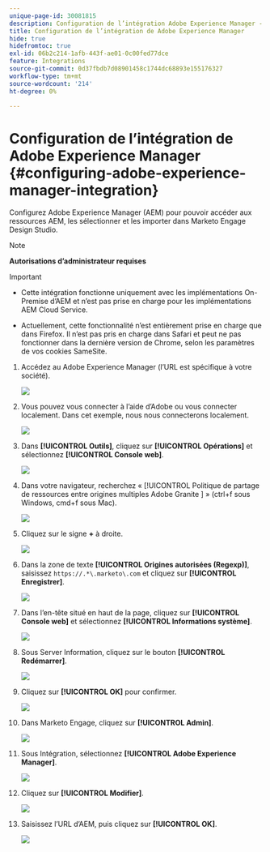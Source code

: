 ```yaml
---
unique-page-id: 30081815
description: Configuration de l’intégration Adobe Experience Manager - Documentation de Marketo - Documentation du produit
title: Configuration de l’intégration de Adobe Experience Manager
hide: true
hidefromtoc: true
exl-id: 06b2c214-1afb-443f-ae01-0c00fed77dce
feature: Integrations
source-git-commit: 0d37fbdb7d08901458c1744dc68893e155176327
workflow-type: tm+mt
source-wordcount: '214'
ht-degree: 0%

---
```


# Configuration de l’intégration de Adobe Experience Manager {#configuring-adobe-experience-manager-integration}

Configurez Adobe Experience Manager (AEM) pour pouvoir accéder aux ressources AEM, les sélectionner et les importer dans Marketo Engage Design Studio.

>[!NOTE]
>
>**Autorisations d’administrateur requises**

>[!IMPORTANT]
>
>* Cette intégration fonctionne uniquement avec les implémentations On-Premise d’AEM et n’est pas prise en charge pour les implémentations AEM Cloud Service.
>
>* Actuellement, cette fonctionnalité n’est entièrement prise en charge que dans Firefox. Il n’est pas pris en charge dans Safari et peut ne pas fonctionner dans la dernière version de Chrome, selon les paramètres de vos cookies SameSite.

1. Accédez au Adobe Experience Manager (l’URL est spécifique à votre société).

   ![](assets/one.png)

1. Vous pouvez vous connecter à l’aide d’Adobe ou vous connecter localement. Dans cet exemple, nous nous connecterons localement.

   ![](assets/two.png)

1. Dans **[!UICONTROL Outils]**, cliquez sur **[!UICONTROL Opérations]** et sélectionnez **[!UICONTROL Console web]**.

   ![](assets/2a.png)

1. Dans votre navigateur, recherchez « [!UICONTROL Politique de partage de ressources entre origines multiples Adobe Granite &#x200B;] » (ctrl+f sous Windows, cmd+f sous Mac).

   ![](assets/three.png)

1. Cliquez sur le signe **+** à droite.

   ![](assets/four.png)

1. Dans la zone de texte **[!UICONTROL Origines autorisées (Regexp)]**, saisissez `https://.*\.marketo\.com` et cliquez sur **[!UICONTROL Enregistrer]**.

   ![](assets/five-psd.png)

1. Dans l’en-tête situé en haut de la page, cliquez sur **[!UICONTROL Console web]** et sélectionnez **[!UICONTROL Informations système]**.

   ![](assets/six.png)

1. Sous Server Information, cliquez sur le bouton **[!UICONTROL Redémarrer]**.

   ![](assets/seven.png)

1. Cliquez sur **[!UICONTROL OK]** pour confirmer.

   ![](assets/eight.png)

1. Dans Marketo Engage, cliquez sur **[!UICONTROL Admin]**.

   ![](assets/nine.png)

1. Sous Intégration, sélectionnez **[!UICONTROL Adobe Experience Manager]**.

   ![](assets/ten.png)

1. Cliquez sur **[!UICONTROL Modifier]**.

   ![](assets/eleven.png)

1. Saisissez l’URL d’AEM, puis cliquez sur **[!UICONTROL OK]**.

   ![](assets/twelve.png)

